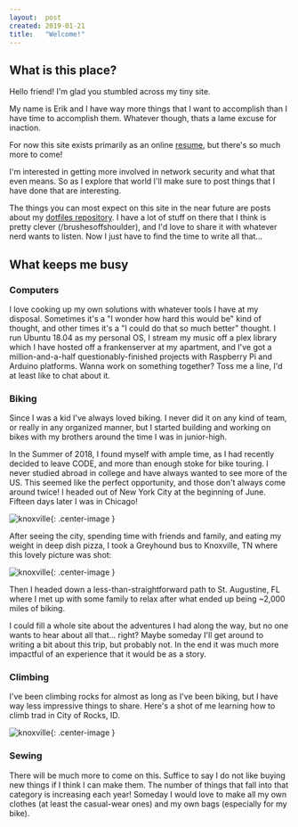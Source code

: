 ```yaml
---
layout:  post
created: 2019-01-21
title:   "Welcome!"
---
```


## What is this place?

Hello friend! I'm glad you stumbled across my tiny site.

My name is Erik and I have way more things that I want to accomplish than I have
time to accomplish them. Whatever though, thats a lame excuse for inaction.

For now this site exists primarily as an online
[resume]({{site.url}}/pages/resume.html}}), but there's so much more to come!

I'm interested in getting more involved in network security and what that even
means. So as I explore that world I'll make sure to post things that I have done
that are interesting.

The things you can most expect on this site in the near future are posts about
my [dotfiles repository](https://github.com/ethorne/dotfiles). I have a lot of
stuff on there that I think is pretty clever (/brushesoffshoulder), and I'd love
to share it with whatever nerd wants to listen. Now I just have to find the
time to write all that...


## What keeps me busy
### Computers
I love cooking up my own solutions with whatever tools I have at my disposal.
Sometimes it's a "I wonder how hard this would be" kind of thought, and other
times it's a "I could do that so much better" thought. I run Ubuntu 18.04 as my
personal OS, I stream my music off a plex library which I have hosted off a
frankenserver at my apartment, and I've got a million-and-a-half
questionably-finished projects with Raspberry Pi and Arduino platforms. Wanna
work on something together? Toss me a line, I'd at least like to chat about it.

### Biking
Since I was a kid I've always loved biking. I never did it on any kind of team,
or really in any organized manner, but I started building and working on bikes
with my brothers around the time I was in junior-high.

In the Summer of 2018, I found myself with ample time, as I had recently decided
to leave CODE, and more than enough stoke for bike touring. I never studied
abroad in college and have always wanted to see more of the US. This seemed like
the perfect opportunity, and those don't always come around twice! I headed out
of New York City at the beginning of June. Fifteen days later I was in Chicago!

![knoxville]({{site.url}}/_img/et_bike_chicago.jpg){: .center-image }

After seeing the city, spending time with friends and family, and eating my
weight in deep dish pizza, I took a Greyhound bus to Knoxville, TN where this
lovely picture was shot:

![knoxville]({{site.url}}/_img/et_bike_knoxville.jpg){: .center-image }

Then I headed down a less-than-straightforward path to St. Augustine, FL where I
met up with some family to relax after what ended up being ~2,000 miles of
biking.

I could fill a whole site about the adventures I had along the way, but no one 
wants to hear about all that... right? Maybe someday I'll get around to writing
a bit about this trip, but probably not. In the end it was much more impactful
of an experience that it would be as a story.

### Climbing

I've been climbing rocks for almost as long as I've been biking, but I have way
less impressive things to share. Here's a shot of me learning how to climb trad
in City of Rocks, ID.

![knoxville]({{site.url}}/_img/et_city_of_rocks.jpg){: .center-image }

### Sewing

There will be much more to come on this. Suffice to say I do not like buying new
things if I think I can make them. The number of things that fall into that
category is increasing each year! Someday I would love to make all my own
clothes (at least the casual-wear ones) and my own bags (especially for my
bike).
